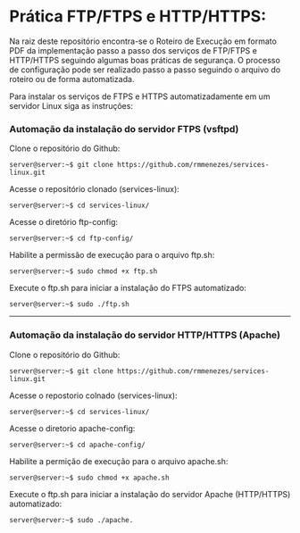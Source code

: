 # Prática FTP/FTPS e HTTP/HTTPS:

Na raiz deste repositório encontra-se o Roteiro de Execução em formato PDF da implementação passo a passo dos serviços de FTP/FTPS e HTTP/HTTPS seguindo algumas boas práticas de segurança. O processo de configuração pode ser realizado passo a passo seguindo o arquivo do roteiro ou de forma automatizada.

Para instalar os serviços de FTPS e HTTPS automatizadamente em um servidor Linux siga as instruções:

### Automação da instalação do servidor FTPS (vsftpd)


Clone o repositório do Github:
```console
server@server:~$ git clone https://github.com/rmmenezes/services-linux.git
```

Acesse o repositório clonado (services-linux):
```console
server@server:~$ cd services-linux/
```

Acesse o diretório ftp-config:
```console
server@server:~$ cd ftp-config/
```

Habilite a permissão de execução para o arquivo ftp.sh:
```console
server@server:~$ sudo chmod +x ftp.sh
```

Execute o ftp.sh para iniciar a instalação do FTPS automatizado:
```console
server@server:~$ sudo ./ftp.sh
```


___


### Automação da instalação do servidor HTTP/HTTPS (Apache)


Clone o repositório do Github:
```console
server@server:~$ git clone https://github.com/rmmenezes/services-linux.git
```

Acesse o repostorio colnado (services-linux):
```console
server@server:~$ cd services-linux/
```

Acesse o diretorio apache-config:
```console
server@server:~$ cd apache-config/
```

Habilite a permição de execução para o arquivo apache.sh:
```console
server@server:~$ sudo chmod +x apache.sh
```

Execute o ftp.sh para iniciar a instalação do servidor Apache (HTTP/HTTPS) automatizado:
```console
server@server:~$ sudo ./apache.
